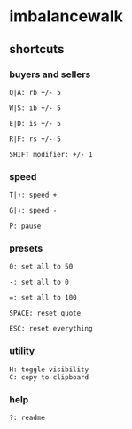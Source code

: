 # imbalancewalk

## shortcuts

### buyers and sellers
```
Q|A: rb +/- 5

W|S: ib +/- 5

E|D: is +/- 5

R|F: rs +/- 5

SHIFT modifier: +/- 1
```

### speed
```
T|⬆: speed +

G|⬇: speed -

P: pause
```

### presets
```
0: set all to 50

-: set all to 0

=: set all to 100

SPACE: reset quote

ESC: reset everything
```

### utility
```
H: toggle visibility
C: copy to clipboard
```

### help
```
?: readme
```
